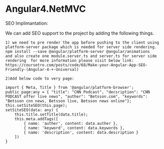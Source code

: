 # Angular4.NetMVC

SEO Implimantation:

We can add SEO support to the project by adding the following things.

    1) we need to pre render the app before pushing to the client using platform-server package which is needed for server side rendering.
    npm install --save @angular/platform-server @angular/animations
    and also create one module.server.ts and server.ts for server side rendering  for more information please visit below link:
    https://coursetro.com/posts/code/68/Make-your-Angular-App-SEO-Friendly-(Angular-4-+-Universal)
	
    2)Add below code to very page:
	
    import { Meta, Title } from '@angular/platform-browser';
    public page:any = { "title": "CNN Podcast", "decsription": "CNN PODCAST offer live news", "auther": "Betsson.com", "keywords":      "Betsson cnn news, Betsson live, Betsson news online"};
    this.setSiteSEO(this.page);
    setSiteSEO(data: any) {
        this.title.setTitle(data.title);
        this.meta.addTags([
            { name: 'auther', content: data.auther },
            { name: 'keyword', content: data.keywords },
            { name: 'description', content: data.description }
        ])
    }
